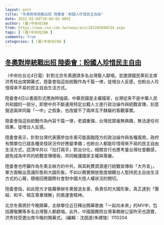 ```yaml
---
layout: post
title: "冬奧對岸統戰出招 陸委會：盼國人珍惜民主自由"
date: 2022-02-04T10:04:02.000Z
author: (臺)中央社CNA
from: https://www.cna.com.tw/news/acn/202202040134.aspx
tags: [ (臺)中央社CNA ]
comments: True
categories: [ (臺)中央社CNA ]
---
```

<!--1643969042000-->
[冬奧對岸統戰出招 陸委會：盼國人珍惜民主自由](https://www.cna.com.tw/news/acn/202202040134.aspx)
------

<div>
<div></div><div><p>（中央社台北4日電）針對北京冬奧邀請多名台灣藝人獻唱，並邀請國民黨前主席洪秀柱出席開幕式，陸委會指這些統戰作為千篇一律，徒增台人反感，也盼台人珍惜得來不易的民主自由生活方式。</p><p>陸委會4日以書面形式應詢時強調，中華民國是主權國家，台灣從來不是中華人民共和國的一部分，即使中共不斷運用特定台籍人士進行政治操作與統戰宣傳，刻意營造兩岸同屬「一中」之假象，也改變不了兩岸互不隸屬的客觀事實。</p><p>陸委會指這些統戰作為內容千篇一律，老調重彈，台灣民眾毫無興趣，無法達任何效果，徒增台人反感。</p><p>陸委會表示，針對台灣代表團參加冬奧可能面臨陸方的政治操作與各種風險，政府有關單位已就各種突發狀況作好應變準備；也盼台人都能珍惜得來不易的民主自由生活方式，認清中共以「拉打兩手」對台分化，相關言行也應考量台灣社會觀感，避免成為中共的統戰宣傳樣板，共同維護國家主權與尊嚴。</p><p>陸委會也呼籲作為冬奧主辦方的中共，與其耗費資源進行統戰宣傳和「大外宣」，單方面輸出意識形態和大國形象，不如以務實開放態度傾聽台人堅持民主自由生活方式的心聲，積極回應國際社會對中國大陸人權狀況的關切。</p><p>陸委會指，如此陸方才能藉舉辦冬奧營造友善、負責任的大國形象，真正達到「團結、和平、相互尊重理解」的奧運會精神。</p><p>北京冬奧將於今晚開幕，主辦單位近日釋出開幕歌曲「一起向未來」的MV中，包括蕭敬騰等多名台灣藝人都獻唱。此外，中國國務院台灣事務辦公室昨天也證實，洪秀柱受邀出席今晚的開幕式。（編輯：沈朋達/朱建陵）1110204</p></div>
</div>
